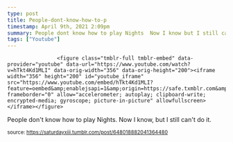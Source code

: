 ```yaml
---
type: post
title: People-dont-know-how-to-p
timestamp: April 9th, 2021 2:09pm
summary: People dont know how to play Nights  Now I know but I still cant do it
tags: ["Youtube"]
---
```


                    <figure class="tmblr-full tmblr-embed" data-provider="youtube" data-url="https://www.youtube.com/watch?v=hTkt4Kd1MLI" data-orig-width="356" data-orig-height="200"><iframe width="356" height="200" id="youtube_iframe" src="https://www.youtube.com/embed/hTkt4Kd1MLI?feature=oembed&amp;enablejsapi=1&amp;origin=https://safe.txmblr.com&amp;wmode=opaque" frameborder="0" allow="accelerometer; autoplay; clipboard-write; encrypted-media; gyroscope; picture-in-picture" allowfullscreen></iframe></figure>
People don't know how to play Nights.  Now I know, but I still can't do it.

                
                
                
                
                
                
                                
<small>source: https://saturdayxiii.tumblr.com/post/648018882041364480</small>
